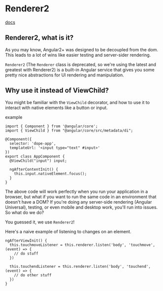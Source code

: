 # Renderer2

[docs](https://angular.io/api/core/Renderer2)

## Renderer2, what is it?
As you may know, Angular2+ was designed to be decoupled from the dom. This leads to a lot of wins like easier testing and server-sider rendering.

`Renderer2` (The `Renderer` class is deprecated, so we're using the latest and greatest with Renderer2) is a built-in Angular service that gives you some pretty nice abstractions for UI rendering and manipulation.

## Why use it instead of ViewChild?
You might be familiar with the `ViewChild` decorator, and how to use it to interact with native elements like a button or input.

example
```
import { Component } from '@angular/core';
import { ViewChild } from "@angular/core/src/metadata/di";

@Component({
  selector: 'dope-app',
  templateUrl: '<input type="text" #input>'
})
export class AppComponent {
  @ViewChild("input") input;

  ngAfterContentInit() {
    this.input.nativeElement.focus();
  }
}
```

The above code will work perfectly when you run your application in a browser, but what if you want to run the same code in an environment that doesn't have a DOM? If you're doing any server-side rendering (Angular Universal), testing, or even mobile and desktop work, you'll run into issues. So what do we do?

You guessed it, we use `Renderer2`!

Here's a naive example of listening to changes on an element.
```
ngAfterViewInit() {
  this.touchmoveListener = this.renderer.listen('body', 'touchmove', (event) => {
    // do stuff
  })

  this.touchendListener = this.renderer.listen('body', 'touchend', (event) => {
    // do other stuff
  })
}
```
